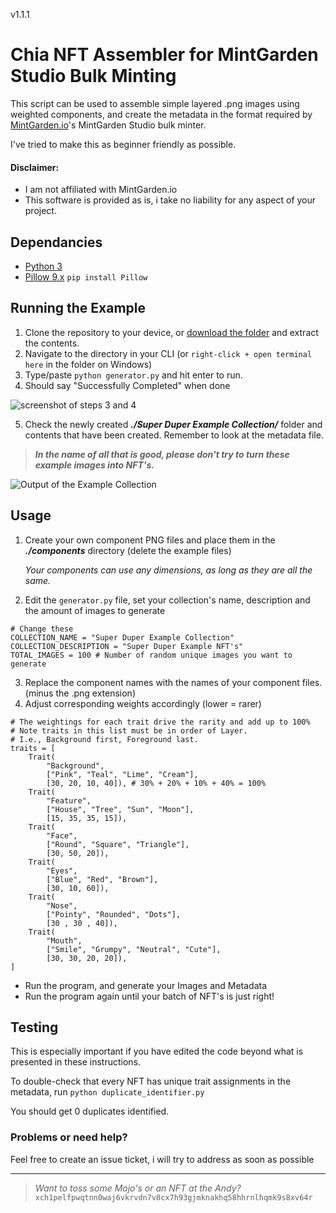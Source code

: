 v1.1.1
# Chia NFT Assembler for MintGarden Studio Bulk Minting 
This script can be used to assemble simple layered .png images using weighted components,
and create the metadata in the format required by [MintGarden.io](mintgarden.io)'s
MintGarden Studio bulk minter.

I've tried to make this as beginner friendly as possible.

#### Disclaimer:
* I am not affiliated with MintGarden.io
* This software is provided as is, i take no liability for any aspect of your project.


## Dependancies
- [Python 3](https://www.python.org/downloads/)
- [Pillow 9.x](https://pillow.readthedocs.io/en/stable/) `pip install Pillow`

## Running the Example
1. Clone the repository to your device, or [download the folder](https://github.com/andrewhstovell/Chia-NFT-Assembler-for-MintGarden-Bulk/archive/refs/heads/main.zip) and extract the contents.
2. Navigate to the directory in your CLI (or `right-click + open terminal here` in the folder on Windows)
3. Type/paste `python generator.py` and hit enter to run.
4. Should say "Successfully Completed" when done

![screenshot of steps 3 and 4](https://bafkreicxbxowibvripbzzfu5egp27kyfc2krscsynrbapowgcanec3hb5i.ipfs.nftstorage.link/)

5. Check the newly created ***./Super Duper Example Collection/*** folder and contents that have been created. Remember to look at the metadata file.

> ***In the name of all that is good, please don't try to turn these example images into NFT's.***

![Output of the Example Collection](https://bafybeibdujcp44qpw4s7shz66ekybpuqpjwi72bijpm2zzqvmjhwapoj2u.ipfs.nftstorage.link/)

## Usage
1. Create your own component PNG files and place them in the ***./components*** directory (delete the example files)

    *Your components can use any dimensions, as long as they are all the same.*

2. Edit the `generator.py` file, set your collection's name, description and the amount of images to generate
```
# Change these
COLLECTION_NAME = "Super Duper Example Collection"
COLLECTION_DESCRIPTION = "Super Duper Example NFT's"
TOTAL_IMAGES = 100 # Number of random unique images you want to generate
```
3. Replace the component names with the names of your component files. (minus the .png extension)
4. Adjust corresponding weights accordingly (lower = rarer)
```
# The weightings for each trait drive the rarity and add up to 100%
# Note traits in this list must be in order of Layer. 
# I.e., Background first, Foreground last.
traits = [
    Trait(
        "Background", 
        ["Pink", "Teal", "Lime", "Cream"], 
        [30, 20, 10, 40]), # 30% + 20% + 10% + 40% = 100%
    Trait(
        "Feature", 
        ["House", "Tree", "Sun", "Moon"], 
        [15, 35, 35, 15]),
    Trait(
        "Face", 
        ["Round", "Square", "Triangle"], 
        [30, 50, 20]),
    Trait(
        "Eyes", 
        ["Blue", "Red", "Brown"], 
        [30, 10, 60]),
    Trait(
        "Nose", 
        ["Pointy", "Rounded", "Dots"], 
        [30 , 30 , 40]),
    Trait(
        "Mouth", 
        ["Smile", "Grumpy", "Neutral", "Cute"], 
        [30, 30, 20, 20]),
]
```
* Run the program, and generate your Images and Metadata
* Run the program again until your batch of NFT's is just right!

## Testing
This is especially important if you have edited the code beyond what is presented in these instructions. 

To double-check that every NFT has unique trait assignments in the metadata, 
run `python duplicate_identifier.py`

You should get 0 duplicates identified.

### Problems or need help?
Feel free to create an issue ticket, i will try to address as soon as possible

----
> *Want to toss some Mojo's or an NFT at the Andy?* <br/>
`xch1pelfpwqtnn0waj6vkrvdn7v8cx7h93gjmknakhq58hhrnlhqmk9s8xv64r`